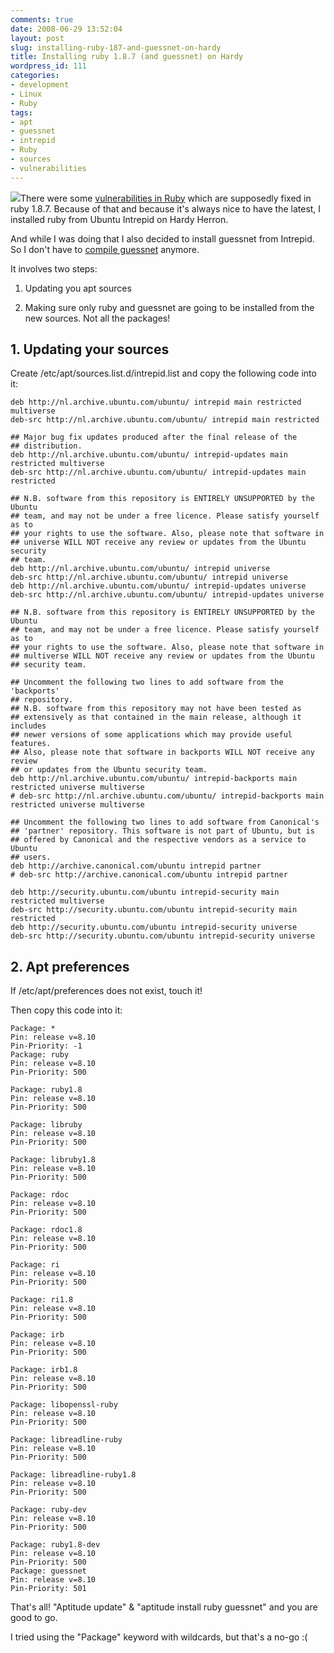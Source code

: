 ```yaml
---
comments: true
date: 2008-06-29 13:52:04
layout: post
slug: installing-ruby-187-and-guessnet-on-hardy
title: Installing ruby 1.8.7 (and guessnet) on Hardy
wordpress_id: 111
categories:
- development
- Linux
- Ruby
tags:
- apt
- guessnet
- intrepid
- Ruby
- sources
- vulnerabilities
---
```


[![](/images/uploads/2008/06/intrepid_ibex-220x300.gif)](/images/uploads/2008/06/intrepid_ibex.gif)There were some [vulnerabilities in Ruby](http://www.zedshaw.com/rants/the_big_ruby_vulnerabilities.html) which are supposedly fixed in ruby 1.8.7. Because of that and because it's always nice to have the latest, I installed ruby from Ubuntu Intrepid on Hardy Herron.

And while I was doing that I also decided to install guessnet from Intrepid. So I don't have to [compile guessnet](2008/05/28/building-and-installing-the-latest-version-of-guessnet/) anymore.

It involves two steps:



	
  1. Updating you apt sources

	
  2. Making sure only ruby and guessnet are going to be installed from the new sources. Not all the packages!




## 1. Updating your sources


Create /etc/apt/sources.list.d/intrepid.list and copy the following code into it:

```
deb http://nl.archive.ubuntu.com/ubuntu/ intrepid main restricted multiverse
deb-src http://nl.archive.ubuntu.com/ubuntu/ intrepid main restricted

## Major bug fix updates produced after the final release of the
## distribution.
deb http://nl.archive.ubuntu.com/ubuntu/ intrepid-updates main restricted multiverse
deb-src http://nl.archive.ubuntu.com/ubuntu/ intrepid-updates main restricted

## N.B. software from this repository is ENTIRELY UNSUPPORTED by the Ubuntu
## team, and may not be under a free licence. Please satisfy yourself as to
## your rights to use the software. Also, please note that software in
## universe WILL NOT receive any review or updates from the Ubuntu security
## team.
deb http://nl.archive.ubuntu.com/ubuntu/ intrepid universe
deb-src http://nl.archive.ubuntu.com/ubuntu/ intrepid universe
deb http://nl.archive.ubuntu.com/ubuntu/ intrepid-updates universe
deb-src http://nl.archive.ubuntu.com/ubuntu/ intrepid-updates universe

## N.B. software from this repository is ENTIRELY UNSUPPORTED by the Ubuntu
## team, and may not be under a free licence. Please satisfy yourself as to
## your rights to use the software. Also, please note that software in
## multiverse WILL NOT receive any review or updates from the Ubuntu
## security team.

## Uncomment the following two lines to add software from the 'backports'
## repository.
## N.B. software from this repository may not have been tested as
## extensively as that contained in the main release, although it includes
## newer versions of some applications which may provide useful features.
## Also, please note that software in backports WILL NOT receive any review
## or updates from the Ubuntu security team.
deb http://nl.archive.ubuntu.com/ubuntu/ intrepid-backports main restricted universe multiverse
# deb-src http://nl.archive.ubuntu.com/ubuntu/ intrepid-backports main restricted universe multiverse

## Uncomment the following two lines to add software from Canonical's
## 'partner' repository. This software is not part of Ubuntu, but is
## offered by Canonical and the respective vendors as a service to Ubuntu
## users.
deb http://archive.canonical.com/ubuntu intrepid partner
# deb-src http://archive.canonical.com/ubuntu intrepid partner

deb http://security.ubuntu.com/ubuntu intrepid-security main restricted multiverse
deb-src http://security.ubuntu.com/ubuntu intrepid-security main restricted
deb http://security.ubuntu.com/ubuntu intrepid-security universe
deb-src http://security.ubuntu.com/ubuntu intrepid-security universe
```


## 2. Apt preferences


If /etc/apt/preferences does not exist, touch it!

Then copy this code into it:

```
Package: *
Pin: release v=8.10
Pin-Priority: -1
Package: ruby
Pin: release v=8.10
Pin-Priority: 500

Package: ruby1.8
Pin: release v=8.10
Pin-Priority: 500

Package: libruby
Pin: release v=8.10
Pin-Priority: 500

Package: libruby1.8
Pin: release v=8.10
Pin-Priority: 500

Package: rdoc
Pin: release v=8.10
Pin-Priority: 500

Package: rdoc1.8
Pin: release v=8.10
Pin-Priority: 500

Package: ri
Pin: release v=8.10
Pin-Priority: 500

Package: ri1.8
Pin: release v=8.10
Pin-Priority: 500

Package: irb
Pin: release v=8.10
Pin-Priority: 500

Package: irb1.8
Pin: release v=8.10
Pin-Priority: 500

Package: libopenssl-ruby
Pin: release v=8.10
Pin-Priority: 500

Package: libreadline-ruby
Pin: release v=8.10
Pin-Priority: 500

Package: libreadline-ruby1.8
Pin: release v=8.10
Pin-Priority: 500

Package: ruby-dev
Pin: release v=8.10
Pin-Priority: 500

Package: ruby1.8-dev
Pin: release v=8.10
Pin-Priority: 500
Package: guessnet
Pin: release v=8.10
Pin-Priority: 501
```

That's all! "Aptitude update" & "aptitude install ruby guessnet" and you are good to go.

I tried using the "Package" keyword with wildcards, but that's a no-go :(
